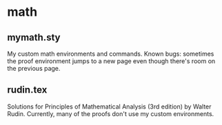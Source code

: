 # math

## mymath.sty
My custom math environments and commands.
Known bugs: sometimes the proof environment jumps to a new page even though there's room on the previous page.

## rudin.tex
Solutions for Principles of Mathematical Analysis (3rd edition) by Walter Rudin.
Currently, many of the proofs don't use my custom environments.
